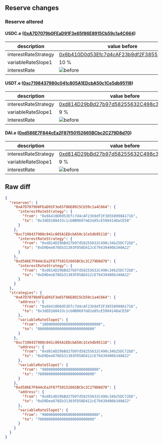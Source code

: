 ## Reserve changes

### Reserve altered

#### USDC.e ([0xA7D7079b0FEaD91F3e65f86E8915Cb59c1a4C664](https://snowscan.xyz/address/0xA7D7079b0FEaD91F3e65f86E8915Cb59c1a4C664))

| description | value before | value after |
| --- | --- | --- |
| interestRateStrategy | [0x6b410D0d53Efc7d4cAF23b9df2F38558998A1716](https://snowscan.xyz/address/0x6b410D0d53Efc7d4cAF23b9df2F38558998A1716) | [0x3dED180433c1cb0B0697eD2e85cE598414DaCE58](https://snowscan.xyz/address/0x3dED180433c1cb0B0697eD2e85cE598414DaCE58) |
| variableRateSlope1 | 10 % | 8 % |
| interestRate | ![before](/.assets/2633c80d8197b26e77ccf20e99ba7d7d77c645d7.svg) | ![after](/.assets/5266c26cddecadc29acc5fe12444d1696bfc1570.svg) |

#### USDT.e ([0xc7198437980c041c805A1EDcbA50c1Ce5db95118](https://snowscan.xyz/address/0xc7198437980c041c805A1EDcbA50c1Ce5db95118))

| description | value before | value after |
| --- | --- | --- |
| interestRateStrategy | [0xd814D29bBd27b97d58255632C498c34b25DC72bD](https://snowscan.xyz/address/0xd814D29bBd27b97d58255632C498c34b25DC72bD) | [0xD9Dee878Eb31303FD58D412cE79439400b340A22](https://snowscan.xyz/address/0xD9Dee878Eb31303FD58D412cE79439400b340A22) |
| variableRateSlope1 | 9 % | 7 % |
| interestRate | ![before](/.assets/cefc020957a48e5032cf475e71d8fc065adbfc61.svg) | ![after](/.assets/f47a984b0bc84d6733cdc8087b63a3aea36bf814.svg) |

#### DAI.e ([0xd586E7F844cEa2F87f50152665BCbc2C279D8d70](https://snowscan.xyz/address/0xd586E7F844cEa2F87f50152665BCbc2C279D8d70))

| description | value before | value after |
| --- | --- | --- |
| interestRateStrategy | [0xd814D29bBd27b97d58255632C498c34b25DC72bD](https://snowscan.xyz/address/0xd814D29bBd27b97d58255632C498c34b25DC72bD) | [0xD9Dee878Eb31303FD58D412cE79439400b340A22](https://snowscan.xyz/address/0xD9Dee878Eb31303FD58D412cE79439400b340A22) |
| variableRateSlope1 | 9 % | 7 % |
| interestRate | ![before](/.assets/cefc020957a48e5032cf475e71d8fc065adbfc61.svg) | ![after](/.assets/f47a984b0bc84d6733cdc8087b63a3aea36bf814.svg) |

## Raw diff

```json
{
  "reserves": {
    "0xA7D7079b0FEaD91F3e65f86E8915Cb59c1a4C664": {
      "interestRateStrategy": {
        "from": "0x6b410D0d53Efc7d4cAF23b9df2F38558998A1716",
        "to": "0x3dED180433c1cb0B0697eD2e85cE598414DaCE58"
      }
    },
    "0xc7198437980c041c805A1EDcbA50c1Ce5db95118": {
      "interestRateStrategy": {
        "from": "0xd814D29bBd27b97d58255632C498c34b25DC72bD",
        "to": "0xD9Dee878Eb31303FD58D412cE79439400b340A22"
      }
    },
    "0xd586E7F844cEa2F87f50152665BCbc2C279D8d70": {
      "interestRateStrategy": {
        "from": "0xd814D29bBd27b97d58255632C498c34b25DC72bD",
        "to": "0xD9Dee878Eb31303FD58D412cE79439400b340A22"
      }
    }
  },
  "strategies": {
    "0xA7D7079b0FEaD91F3e65f86E8915Cb59c1a4C664": {
      "address": {
        "from": "0x6b410D0d53Efc7d4cAF23b9df2F38558998A1716",
        "to": "0x3dED180433c1cb0B0697eD2e85cE598414DaCE58"
      },
      "variableRateSlope1": {
        "from": "100000000000000000000000000",
        "to": "80000000000000000000000000"
      }
    },
    "0xc7198437980c041c805A1EDcbA50c1Ce5db95118": {
      "address": {
        "from": "0xd814D29bBd27b97d58255632C498c34b25DC72bD",
        "to": "0xD9Dee878Eb31303FD58D412cE79439400b340A22"
      },
      "variableRateSlope1": {
        "from": "90000000000000000000000000",
        "to": "70000000000000000000000000"
      }
    },
    "0xd586E7F844cEa2F87f50152665BCbc2C279D8d70": {
      "address": {
        "from": "0xd814D29bBd27b97d58255632C498c34b25DC72bD",
        "to": "0xD9Dee878Eb31303FD58D412cE79439400b340A22"
      },
      "variableRateSlope1": {
        "from": "90000000000000000000000000",
        "to": "70000000000000000000000000"
      }
    }
  }
}
```